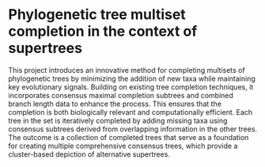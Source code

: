# Phylogenetic tree multiset completion in the context of supertrees

This project introduces an innovative method for completing multisets of phylogenetic trees by minimizing the addition of new taxa while maintaining key evolutionary signals. Building on existing tree completion techniques, it incorporates consensus maximal completion subtrees and combined branch length data to enhance the process. This ensures that the completion is both biologically relevant and computationally efficient. Each tree in the set is iteratively completed by adding missing taxa using consensus subtrees derived from overlapping information in the other trees. The outcome is a collection of completed trees that serve as a foundation for creating multiple comprehensive consensus trees, which provide a cluster-based depiction of alternative supertrees.
